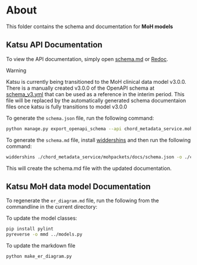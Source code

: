 # About

This folder contains the schema and documentation for **MoH models**

## Katsu API Documentation

To view the API documentation, simply open [schema.md](schema.md) or [Redoc](https://redocly.github.io/redoc/?url=https://raw.githubusercontent.com/CanDIG/katsu/feature/manual_schema/chord_metadata_service/mohpackets/docs/schema_manual.yml).

> [!WARNING]
> Katsu is currently being transitioned to the MoH clinical data model v3.0.0. There is a manually created v3.0.0 of the OpenAPI schema at [schema_v3.yml](schema_v3.yml) that can be used as a reference in the interim period. This file will be replaced by the automatically generated schema documentaion files once katsu is fully transitions to model v3.0.0

To generate the `schema.json` file, run the following command:

```bash
python manage.py export_openapi_schema --api chord_metadata_service.mohpackets.apis.core.api | python -m json.tool > chord_metadata_service/mohpackets/docs/schema.json
```

To generate the `schema.md` file, install [widdershins](https://github.com/Mermade/widdershins) and then run the following command:

```bash
widdershins ./chord_metadata_service/mohpackets/docs/schema.json -o ./chord_metadata_service/mohpackets/docs/schema.md -u ./chord_metadata_service/mohpackets/docs/widdershins/templates/openapi3 -c true --omitHeader true
```

This will create the schema.md file with the updated documentation.

## Katsu MoH data model Documentation

To regenerate the `er_diagram.md` file, run the following from the commandline in the current directory:

To update the model classes:

```bash
pip install pylint
pyreverse -o mmd ../models.py
```

To update the markdown file

```bash
python make_er_diagram.py
```
